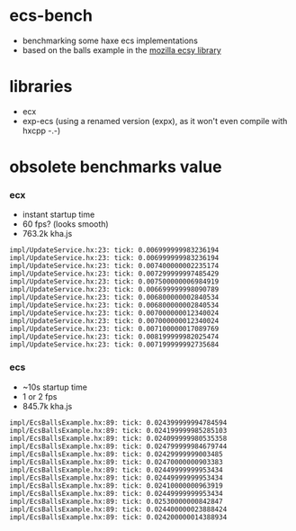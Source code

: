 # ecs-bench

- benchmarking some haxe ecs implementations
- based on the balls example in the [mozilla ecsy library](https://github.com/MozillaReality/ecsy)

# libraries

- ecx
- exp-ecs (using a renamed version (expx), as it won't even compile with hxcpp -.-)

# obsolete benchmarks value

### ecx

- instant startup time
- 60 fps? (looks smooth)
- 763.2k kha.js

```
impl/UpdateService.hx:23: tick: 0.006999999983236194
impl/UpdateService.hx:23: tick: 0.006999999983236194
impl/UpdateService.hx:23: tick: 0.007400000002235174
impl/UpdateService.hx:23: tick: 0.007299999997485429
impl/UpdateService.hx:23: tick: 0.007500000006984919
impl/UpdateService.hx:23: tick: 0.006699999998090789
impl/UpdateService.hx:23: tick: 0.006800000002840534
impl/UpdateService.hx:23: tick: 0.006800000002840534
impl/UpdateService.hx:23: tick: 0.007000000012340024
impl/UpdateService.hx:23: tick: 0.007000000012340024
impl/UpdateService.hx:23: tick: 0.007100000017089769
impl/UpdateService.hx:23: tick: 0.008199999982025474
impl/UpdateService.hx:23: tick: 0.007199999992735684
```

### ecs

- ~10s startup time
- 1 or 2 fps
- 845.7k kha.js

```
impl/EcsBallsExample.hx:89: tick: 0.024399999994784594
impl/EcsBallsExample.hx:89: tick: 0.024199999985285103
impl/EcsBallsExample.hx:89: tick: 0.024099999980535358
impl/EcsBallsExample.hx:89: tick: 0.024799999984679744
impl/EcsBallsExample.hx:89: tick: 0.02429999999003485
impl/EcsBallsExample.hx:89: tick: 0.02470000000903383
impl/EcsBallsExample.hx:89: tick: 0.02449999999953434
impl/EcsBallsExample.hx:89: tick: 0.02449999999953434
impl/EcsBallsExample.hx:89: tick: 0.02410000000963919
impl/EcsBallsExample.hx:89: tick: 0.02449999999953434
impl/EcsBallsExample.hx:89: tick: 0.02530000000842847
impl/EcsBallsExample.hx:89: tick: 0.024400000023888424
impl/EcsBallsExample.hx:89: tick: 0.024200000014388934
```
